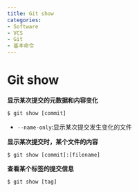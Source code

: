 ```yaml
---
title: Git show
categories:
- Software
- VCS
- Git
- 基本命令
---
```

# Git show

**显示某次提交的元数据和内容变化**

```shell
$ git show [commit]
```

- `--name-only`:显示某次提交发生变化的文件

**显示某次提交时，某个文件的内容**

```shell
$ git show [commit]:[filename]
```

**查看某个标签的提交信息**

```shell
$ git show [tag]
```
